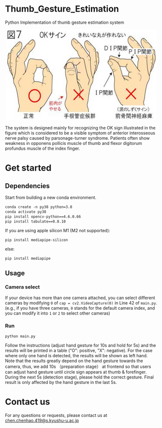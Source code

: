 # Thumb_Gesture_Estimation
Python Implementation of thumb gesture estimation system

<p align="center">
  <img width="500" height="300" src="https://github.com/humanophilic/Thumb_Gesture_Estimation/blob/main/img/img_1.jpg?raw=true" />
</p>

The system is designed mainly for recognizing the OK sign illustrated in the figure which is considered to be a visible symptom of anterior interosseous nerve palsy caused by parsonage-turner syndrome. Patients often show weakness in opponens pollicis muscle of thumb and flexor digitorum profundus muscle of the  index finger.

# Get started
## Dependencies
Start from building a new conda environment.
```
conda create -n py38 python=3.8
conda activate py38
pip install opencv-python==4.6.0.66
pip install tabulate==0.8.10
```
If you are using apple silicon M1 (M2 not supported):
```
pip install mediapipe-silicon
```
else:
```
pip install mediapipe
```

## Usage
### Camera select
If your device has more than one camera attached, you can select different cameras by modifying `0` of `cap = cv2.VideoCapture(0)` in Line 42 of `main.py`. (e.g., if you have three cameras, `0` stands for the default camera index, and you can modify it into `1` or `2` to select other cameras)

### Run
```
python main.py
```
Follow the instructions (adjust hand gesture for 10s and hold for 5s) and the results will be printed in a table ("O": positive, "X": negative). For the case where only one hand is detected, the results will be shown as left hand.  
Note that the results greatly depend on the hand gesture towards the camera, thus, we add 10s （preparation stage） at frontend so that users can adjust hand gesture until circle sign appears at thumb & forefinger. During the next 5s (detection stage), please hold the correct gesture. Final result is only affected by the hand gesture in the last 5s.

# Contact us
For any questions or requests, please contact us at chen.chenhao.419@s.kyushu-u.ac.jp
